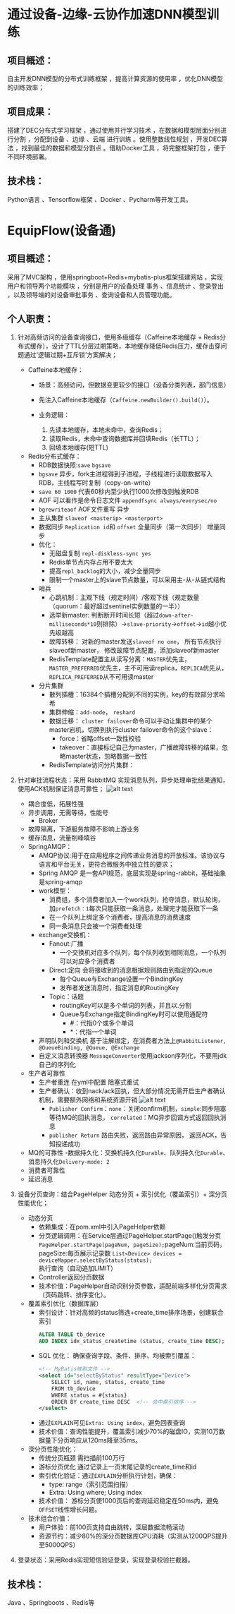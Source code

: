# 通过设备-边缘-云协作加速DNN模型训练                                                             
## 项目概述： 
自主开发DNN模型的分布式训练框架 ，提高计算资源的使用率 ，优化DNN模型的训练效率；
## 项目成果：
搭建了DEC分布式学习框架 ，通过使用并行学习技术 ，在数据和模型层面分别进行分割 ，分配到设备 、边缘 、云端 进行训练 。使用整数线性规划 ，开发DEC算法 ，找到最佳的数据和模型分割点 。借助Docker工具 ，将完整框架打包 ，便于不同环境部署。

## 技术栈：
Python语言 、Tensorﬂow框架 、Docker 、Pycharm等开发工具。

# EquipFlow(设备通)                                                            
## 项目概述：
采用了MVC架构 ，使用springboot+Redis+mybatis-plus框架搭建网站 ，实现用户和领导两个功能模块 ，分别是用户的设备处理 事务 、信息统计 、登录登出 ，以及领导端的对设备审批事务 、查询设备和人员管理功能。
## 个人职责：
1. 针对高频访问的设备查询接口，使用多级缓存（Caffeine本地缓存 + Redis分布式缓存），设计了TTL分层过期策略，本地缓存降低Redis压力，缓存击穿问题通过‘逻辑过期+互斥锁’方案解决；
    - Caffeine本地缓存：
        - 场景：高频访问，但数据变更较少的接口（设备分类列表，部门信息）
        - 先注入Caffeine本地缓存（`Caffeine.newBuilder().build()`）。
        
        - 业务逻辑：
            1. 先读本地缓存，本地未命中，查询Redis；
            2. 读取Redis，未命中查询数据库并回填Redis（长TTL）；
            3. 回填本地缓存(短TTL)
    - Redis分布式缓存：
        - RDB数据快照:`save`  `bgsave`
        - `bgsave` 异步，fork主进程得到子进程，子线程进行读取数据写入RDB，主线程写时复制（copy-on-write）
        - `save 60 1000` 代表60秒内至少执行1000次修改则触发RDB
        - AOF 可以看作是命令日志文件 `appendfsync always/everysec/no`
        - `bgrewriteaof` AOF文件重写 异步
        - 主从集群 `slaveof <masterip> <masterport>`
        - 数据同步 `Replication id`和 `offset` 全量同步（第一次同步） 增量同步
        - 优化：
            - 无磁盘复制 `repl-diskless-sync yes`
            - Redis单节点内存占用不要太大
            - 提高`repl_backlog`的大小，减少全量同步
            - 限制一个master上的slave节点数量，可以采用主-从-从链式结构
        - 哨兵 
            - 心跳机制：主观下线（规定时间）/客观下线（规定数量（quorum：最好超过sentinel实例数量的一半））
            - 选举新master: 判断断开时间长短（超过`down-after-milliseconds*10`则排除）->`slave-priority`->`offset`->`id`越小优先级越高
            - 故障转移： 对新的master发送`slaveof no one`， 所有节点执行slaveof新master， 修改故障节点配置，添加slaveof新master
            - RedisTemplate配置主从读写分离：`MASTER`优先主，`MASTER_PREFERRED`优先主，主不可用读replica，`REPLICA`优先从，`REPLICA_PREFERRED`从不可用读master
        - 分片集群 
            - 散列插槽：16384个插槽分配到不同的实例，key的有效部分求哈希
            - 集群伸缩：`add-node`， `reshard`
            - 数据迁移： `cluster failover`命令可以手动让集群中的某个master宕机，切换到执行cluster failover命令的这个slave：
                - force：省略offset一致性校验
                - takeover：直接标记自己为master，广播故障转移的结果，忽略master状态，忽略数据一致性
            - RedisTemplate访问分片集群：   

2. 针对审批流程状态：采用 RabbitMQ 实现消息队列，异步处理审批结果通知，使用ACK机制保证消息可靠性；
    ![alt text](image.png)
    - 耦合度低，拓展性强
    - 异步调用，无需等待，性能号
        - Broker
    - 故障隔离，下游服务故障不影响上游业务
    - 缓存消息，流量削峰填谷
    - SpringAMQP： 
        - AMQP协议:用于在应用程序之间传递业务消息的开放标准。该协议与语言和平台无关，更符合微服务中独立性的要求；
        - Spring AMQP 是一套API规范，底层实现是spring-rabbit，基础抽象是spring-amqp
        - work模型：
            - 消费组，多个消费者加入一个work队列，抢夺消息，默认轮询， 加`prefetch：1`每次只能获取一条消息，处理完才能获取下一条
            - 在一个队列上绑定多个消费者，提高消息的消费速度
            - 同一条消息只会被一个消费者处理
        - exchange交换机：
            - Fanout:广播
                - 一个交换机对应多个队列，每个队列收到相同消息，一个队列可以对应多个消费者
            - Direct:定向 会将接收到的消息根据规则路由到指定的Queue
                - 每个Queue与Exchange设置一个BindingKey
                - 发布者发送消息时，指定消息的RoutingKey
            - Topic：话题
                - routingKey可以是多个单词的列表，并且以.分割
                - Queue与Exchange指定BindingKey时可以使用通配符
                    - #：代指0个或多个单词
                    - *：代指一个单词
        - 声明队列和交换机 基于注解绑定，在消费者方法上`@RabbitListener, @QueueBinding, @Queue, @Exchange`
        - 自定义消息转换器 `MessageConverter`使用jackson序列化，不要用jdk自己的序列化
    - 生产者可靠性
        - 生产者重连 在yml中配置 阻塞式重试
        - 生产者确认：收到nack/ack回执，但大部分情况无需开启生产者确认机制，需要额外网络和系统资源开销
        ![alt text](image-1.png)
            - `Publisher Confirm`：`none`：关闭confirm机制，`simple`:同步阻塞等待MQ的回执消息， `correlated`：MQ异步回调方式返回回执消息
            - `publisher Return` 路由失败，返回路由异常原因， 返回ACK，告知投递成功
    - MQ的可靠性
        -数据持久化：交换机持久化`Durable`、队列持久化`Durable`、消息持久化`Delivery-mode: 2`
    - 消费者可靠性
    - 延迟消息
    

3. 设备分页查询：结合PageHelper 动态分页 + 索引优化（覆盖索引）+ 深分页性能优化；
    - 动态分页
        - 依赖集成：在pom.xml中引入PageHelper依赖
        - 分页逻辑调用：在Service层通过PageHelper.startPage()触发分页
        `PageHelper.startPage(pageNum, pageSize);`pageNum:当前页码，pageSize:每页展示记录数
        `List<Device> devices = deviceMapper.selectByStatus(status);` 执行查询（自动追加LIMIT）
        - Controller返回分页数据
        - 技术价值：PageHelper自动识别分页参数，适配前端多样化分页需求（页码跳转、排序变化）。
    - 覆盖索引优化（数据库层）
        - 索引设计：针对高频的status筛选+create_time排序场景，创建联合索引
            ```SQL
            ALTER TABLE tb_device 
            ADD INDEX idx_status_createtime (status, create_time DESC);
            ```
        - SQL 优化： 确保查询字段、条件、排序、均被索引覆盖：
            ```xml
            <!-- MyBatis映射文件 -->
            <select id="selectByStatus" resultType="Device">
                SELECT id, name, status, create_time 
                FROM tb_device
                WHERE status = #{status}
                ORDER BY create_time DESC  <!-- 命中索引排序 -->
            </select>
            ```
        - 通过`EXPLAIN`可见`Extra: Using index`，避免回表查询
        - 技术价值：查询性能提升，覆盖索引减少70%的磁盘IO，实测10万数据量下分页响应从120ms降至35ms。
    - 深分页性能优化：
        - 传统分页瓶颈 需扫描前100万行
        - 游标分页优化 通过记录上一页末尾记录的create_time和id
        - 索引优化验证：通过`EXPLAIN`分析执行计划，确保：
            - type: range（索引范围扫描）
            - Extra: Using where; Using index
        - 技术价值： 游标分页使1000页后的查询延迟稳定在50ms内，避免`OFFSET`线性增长问题。
    - 技术组合价值：
        - 用户体验：前100页支持自由跳转，深层数据流畅滚动
        - 资源节约：减少80%的深分页数据库CPU消耗（实测从1200QPS提升至5000QPS）

4. 登录状态：采用Redis实现短信验证登录，实现登录校验拦截器。

## 技术栈：
Java 、Springboots 、Redis等